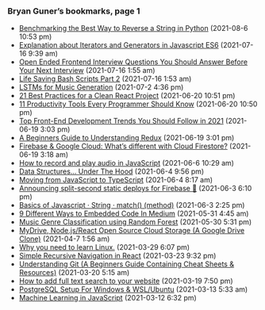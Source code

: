 ### Bryan Guner’s bookmarks, page 1

- <a href="https://medium.com/p/benchmarking-the-best-way-to-reverse-a-string-in-python-9c73d87b1b1a" class="h-cite">Benchmarking the Best Way to Reverse a String in Python</a> (2021-08-6 10:53 pm)
- <a href="https://medium.com/p/explanation-about-iterators-and-generators-in-javascript-es6-f7e669cbe96e" class="h-cite">Explanation about Iterators and Generators in Javascript ES6</a> (2021-07-16 9:39 am)
- <a href="https://medium.com/p/open-ended-frontend-interview-questions-you-should-answer-before-your-next-interview-7c9722712521" class="h-cite">Open Ended Frontend Interview Questions You Should Answer Before Your Next Interview</a> (2021-07-16 1:55 am)
- <a href="https://medium.com/p/life-saving-bash-scripts-part-2-b40c8ee22682" class="h-cite">Life Saving Bash Scripts Part 2</a> (2021-07-16 1:53 am)
- <a href="https://medium.com/p/lstms-for-music-generation-8b65c9671d35" class="h-cite">LSTMs for Music Generation</a> (2021-07-2 4:36 pm)
- <a href="https://medium.com/p/21-best-practices-for-a-clean-react-project-df788a682fb" class="h-cite">21 Best Practices for a Clean React Project</a> (2021-06-20 10:51 pm)
- <a href="https://medium.com/p/11-productivity-tools-every-programmer-should-know-e0d571051752" class="h-cite">11 Productivity Tools Every Programmer Should Know</a> (2021-06-20 10:50 pm)
- <a href="https://medium.com/p/top-front-end-development-trends-you-should-follow-in-2021-64d7129fc066" class="h-cite">Top Front-End Development Trends You Should Follow in 2021</a> (2021-06-19 3:03 pm)
- <a href="https://medium.com/p/beginners-guide-to-understand-redux-6a5e93ce3f64" class="h-cite">A Beginners Guide to Understanding Redux</a> (2021-06-19 3:01 pm)
- <a href="https://medium.com/p/firebase-google-cloud-whats-different-with-cloud-firestore-40f1fc3e6d1e" class="h-cite">Firebase &amp; Google Cloud: What’s different with Cloud Firestore?</a> (2021-06-19 3:18 am)
- <a href="https://medium.com/p/how-to-record-and-play-audio-in-javascript-faa1b2b3e49b" class="h-cite">How to record and play audio in JavaScript</a> (2021-06-6 10:29 am)
- <a href="https://medium.com/p/data-structures-under-the-hood-660256c2e4e3" class="h-cite">Data Structures… Under The Hood</a> (2021-06-4 9:56 pm)
- <a href="https://medium.com/p/moving-from-javascript-to-typescript-ee33b82bbdce" class="h-cite">Moving from JavaScript to TypeScript</a> (2021-06-4 8:17 am)
- <a href="https://medium.com/p/announcing-split-second-static-deploys-for-firebase-7440d8e84879" class="h-cite">Announcing split-second static deploys for Firebase 🚀</a> (2021-06-3 6:10 pm)
- <a href="https://medium.com/p/basics-of-javascript-string-match-method-ce47295bfd97" class="h-cite">Basics of Javascript · String · match() (method)</a> (2021-06-3 2:25 pm)
- <a href="https://medium.com/p/9-different-ways-to-embedded-code-in-medium-9213cb4c0a2e" class="h-cite">9 Different Ways to Embedded Code In Medium</a> (2021-05-31 4:45 am)
- <a href="https://medium.com/p/music-genre-classification-using-random-forest-219fc2446666" class="h-cite">Music Genre Classification using Random Forest</a> (2021-05-30 5:31 pm)
- <a href="https://medium.com/p/mydrive-node-js-react-open-source-cloud-storage-a-google-drive-clone-2e4908fd8a9b" class="h-cite">MyDrive, Node.js/React Open Source Cloud Storage (A Google Drive Clone)</a> (2021-04-7 1:56 am)
- <a href="https://medium.com/p/why-you-need-to-learn-linux-d0c58958a031" class="h-cite">Why you need to learn Linux.</a> (2021-03-29 6:07 pm)
- <a href="https://medium.com/p/simple-recursive-navigation-in-react-511d0a013ae4" class="h-cite">Simple Recursive Navigation in React</a> (2021-03-23 9:32 pm)
- <a href="https://medium.com/p/understanding-git-a-beginners-guide-containing-cheat-sheets-resources-b50c9c01a107" class="h-cite">Understanding Git (A Beginners Guide Containing Cheat Sheets &amp; Resources)</a> (2021-03-20 5:15 am)
- <a href="https://medium.com/p/how-to-add-full-text-search-to-your-website-4e9c80ce2bf4" class="h-cite">How to add full text search to your website</a> (2021-03-19 7:50 pm)
- <a href="https://medium.com/p/postgresql-setup-for-windows-wsl-ubuntu-801672ab7089" class="h-cite">PostgreSQL Setup For Windows &amp; WSL/Ubuntu</a> (2021-03-13 5:33 am)
- <a href="https://medium.com/p/machine-learning-in-javascript-b8b0f9f149aa" class="h-cite">Machine Learning in JavaScript</a> (2021-03-12 6:32 pm)
